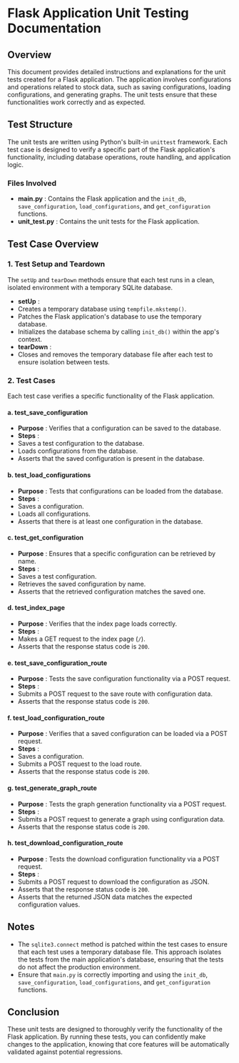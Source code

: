 # Flask Application Unit Testing Documentation

## Overview

This document provides detailed instructions and explanations for the unit tests created for a Flask application. The application involves configurations and operations related to stock data, such as saving configurations, loading configurations, and generating graphs. The unit tests ensure that these functionalities work correctly and as expected.

## Test Structure

The unit tests are written using Python's built-in `unittest` framework. Each test case is designed to verify a specific part of the Flask application's functionality, including database operations, route handling, and application logic.

### Files Involved

* **main.py** : Contains the Flask application and the `init_db`, `save_configuration`, `load_configurations`, and `get_configuration` functions.
* **unit_test.py** : Contains the unit tests for the Flask application.

## Test Case Overview

### 1. **Test Setup and Teardown**

The `setUp` and `tearDown` methods ensure that each test runs in a clean, isolated environment with a temporary SQLite database.

* **setUp** :
* Creates a temporary database using `tempfile.mkstemp()`.
* Patches the Flask application's database to use the temporary database.
* Initializes the database schema by calling `init_db()` within the app's context.
* **tearDown** :
* Closes and removes the temporary database file after each test to ensure isolation between tests.

### 2. **Test Cases**

Each test case verifies a specific functionality of the Flask application.

#### a. **test_save_configuration**

* **Purpose** : Verifies that a configuration can be saved to the database.
* **Steps** :
* Saves a test configuration to the database.
* Loads configurations from the database.
* Asserts that the saved configuration is present in the database.

#### b. **test_load_configurations**

* **Purpose** : Tests that configurations can be loaded from the database.
* **Steps** :
* Saves a configuration.
* Loads all configurations.
* Asserts that there is at least one configuration in the database.

#### c. **test_get_configuration**

* **Purpose** : Ensures that a specific configuration can be retrieved by name.
* **Steps** :
* Saves a test configuration.
* Retrieves the saved configuration by name.
* Asserts that the retrieved configuration matches the saved one.

#### d. **test_index_page**

* **Purpose** : Verifies that the index page loads correctly.
* **Steps** :
* Makes a GET request to the index page (`/`).
* Asserts that the response status code is `200`.

#### e. **test_save_configuration_route**

* **Purpose** : Tests the save configuration functionality via a POST request.
* **Steps** :
* Submits a POST request to the save route with configuration data.
* Asserts that the response status code is `200`.

#### f. **test_load_configuration_route**

* **Purpose** : Verifies that a saved configuration can be loaded via a POST request.
* **Steps** :
* Saves a configuration.
* Submits a POST request to the load route.
* Asserts that the response status code is `200`.

#### g. **test_generate_graph_route**

* **Purpose** : Tests the graph generation functionality via a POST request.
* **Steps** :
* Submits a POST request to generate a graph using configuration data.
* Asserts that the response status code is `200`.

#### h. **test_download_configuration_route**

* **Purpose** : Tests the download configuration functionality via a POST request.
* **Steps** :
* Submits a POST request to download the configuration as JSON.
* Asserts that the response status code is `200`.
* Asserts that the returned JSON data matches the expected configuration values.

## Notes

* The `sqlite3.connect` method is patched within the test cases to ensure that each test uses a temporary database file. This approach isolates the tests from the main application's database, ensuring that the tests do not affect the production environment.
* Ensure that `main.py` is correctly importing and using the `init_db`, `save_configuration`, `load_configurations`, and `get_configuration` functions.

## Conclusion

These unit tests are designed to thoroughly verify the functionality of the Flask application. By running these tests, you can confidently make changes to the application, knowing that core features will be automatically validated against potential regressions.
